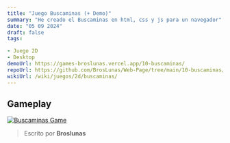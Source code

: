 ```yaml
---
title: "Juego Buscaminas (+ Demo)"
summary: "He creado el Buscaminas en html, css y js para un navegador"
date: "05 09 2024"
draft: false
tags:

- Juego 2D
- Desktop
demoUrl: https://games-broslunas.vercel.app/10-buscaminas/
repoUrl: https://github.com/BrosLunas/Web-Page/tree/main/10-buscaminas/
wikiUrl: /wiki/juegos/2d/buscaminas/
---
```


## Gameplay
[![Buscaminas Game](/assets/img/games/buscaminas.png)](/assets/video/gameplay/buscaminas.mp4)

> Escrito por **Broslunas**